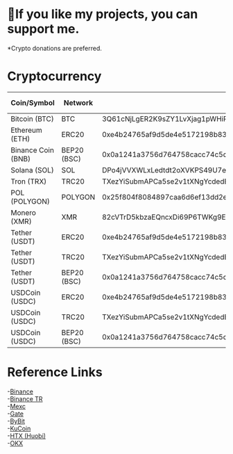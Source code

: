 #  💜If you like my projects, you can support me.
*Crypto donations are preferred.

# Cryptocurrency

| Coin/Symbol | Network | Adress | Other Details |
|------|---------|--------|--------|
| Bitcoin (BTC) | BTC | 3Q61cNjLgER2K9sZY1LvXjag1pWHiPX7c7 | --- |
| Ethereum (ETH) | ERC20 | 0xe4b24765af9d5de4e5172198b83043d29070d892 | --- |
| Binance Coin (BNB) | BEP20 (BSC) | 0x0a1241a3756d764758cacc74c5dbe2ca068119d5 | --- |
| Solana (SOL) | SOL | DPo4jVVXWLxLedtdt2oXVKPS49U7ewUY7fSM8zmm8hqK | --- |
| Tron (TRX) | TRC20 | TXezYiSubmAPCa5se2v1tXNgYcdedEM6hz | --- |
| POL (POLYGON) | POLYGON | 0x25f804f8084897caa6d6ef13dd2efe9c3e537540 | --- |
| Monero (XMR) | XMR | 82cVTrD5kbzaEQncxDi69P6TWKg9Ehn6rPyCiEnv8Fs8AYvHke6UVZcSHWwPWGFZKKQDEXD1FFUiCDFX4w2vArVtMkY2btS | --- |
| Tether (USDT) | ERC20 | 0xe4b24765af9d5de4e5172198b83043d29070d892 | --- |
| Tether (USDT) | TRC20 | TXezYiSubmAPCa5se2v1tXNgYcdedEM6hz | --- |
| Tether (USDT) | BEP20 (BSC) | 0x0a1241a3756d764758cacc74c5dbe2ca068119d5 | --- |
| USDCoin (USDC) | ERC20 | 0xe4b24765af9d5de4e5172198b83043d29070d892 | --- |
| USDCoin (USDC) | TRC20 | TXezYiSubmAPCa5se2v1tXNgYcdedEM6hz | --- |
| USDCoin (USDC) | BEP20 (BSC) | 0x0a1241a3756d764758cacc74c5dbe2ca068119d5 | --- |

# Reference Links
-[Binance](https://www.binance.info/tr/activity/referral-entry/CPA?ref=CPA_00TTMS1HY3)  
-[Binance TR](https://www.trbinance.com/account/signup?ref=DZ2A393W)  
-[Mexc](https://m.mexc.com/auth/signup?inviteCode=1EGYe)  
-[Gate](https://www.gate.io/signup/4116456)  
-[ByBit](https://www.bybit.com/en-US/invite?ref=D9OGQK)  
-[KuCoin](https://www.kucoin.com/r/rf/27a3Nht)  
-[HTX (Huobi)](https://www.huobi.com/tr-tr/v/register/double-invite/?inviter_id=11343840&invite_code=i7fw5223)  
-[OKX](https://okx.com/join/93694164)  

